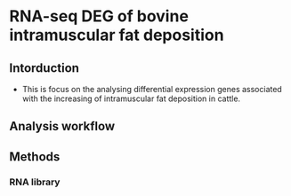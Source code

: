 # RNA-seq DEG of bovine intramuscular fat deposition
## Intorduction
  - This is focus on the analysing differential expression genes associated with the increasing of intramuscular fat deposition in cattle.


## Analysis workflow

## Methods
### RNA library